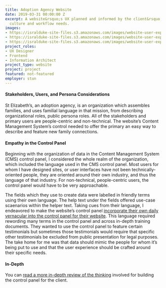 ```yaml
---
title: Adoption Agency Website
date: 2019-03-31 00:00:00 Z
excerpt: A website&rsquo;s UX planned and informed by the client&rsquo;s internal
  culture and workflow needs.
images:
- https://isralduke-site-files.s3.amazonaws.com/images/website-user-experience-st-elizabeth-stun-design-isral-duke-1.jpg
- https://isralduke-site-files.s3.amazonaws.com/images/website-user-experience-st-elizabeth-stun-design-isral-duke-2.jpg
- https://isralduke-site-files.s3.amazonaws.com/images/website-user-experience-st-elizabeth-stun-design-isral-duke-3.jpg
project_roles:
- UX Designer
- Frontend
- Information Architect
project_type: website
project: project
featured: not-featured
employer: stun
---
```


<h4>Stakeholders, Users, and Persona Considerations</h4>
<p>St Elizabeth’s, an adoption agency, is an organization which assembles families, and uses familial language in that mission, from describing organizational roles, public persona roles. All of the stakeholders and primary users are people-centric and non-technical. The website’s Content Management System’s control needed to offer the primary an easy way to describe and feature new family connections.
</p>
<h4>Empathy in the Control Panel</h4>
<p>Beginning with the organization of data in the Content Management System (CMS) control panel, I considered the whole realm of the organization, which included the language used in the CMS control panel. Most users for whom I have designed sites, or user interfaces have not been technically-oriented people, they are oriented around their own industry, and thus the language of that industry. For non-technical, people-centric users, the control panel would have to be very approachable.
</p>
<p>The fields which they use to create data were labelled in friendly terms using their own language. The help text under the fields offered use-case scaenarios within the helper text. Taking cues from their language, I endeavored to make the website’s control panel <a href="https://medium.com/@isralcduke/empathy-or-control-issues-b36ebc82058f" target="_blank">incorporate their own daily vernacular into the control panel for their website</a>. This language required rewording many terms in the control panel and across in-depth training documents. They wanted to use the control panel to feature certain testimonials but sometimes those testimonials would require that specific other testimonials be excluded from public presentation for legal purposes. The take home for me was that data should mimic the people for whom it’s being put to use and that the user experience should be crafted around their specific needs.
</p>
<h4>In-Depth</h4>
<p>You can <a href="/articles/empathy-control-panel" target="_blank">read a more in-depth review of the thinking</a> involved for building the control panel for the client.
</p>